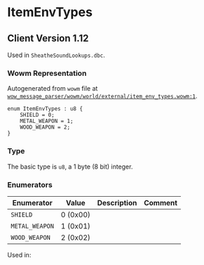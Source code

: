 # ItemEnvTypes

## Client Version 1.12

Used in `SheatheSoundLookups.dbc`.

### Wowm Representation

Autogenerated from `wowm` file at [`wow_message_parser/wowm/world/external/item_env_types.wowm:1`](https://github.com/gtker/wow_messages/tree/main/wow_message_parser/wowm/world/external/item_env_types.wowm#L1).

```rust,ignore
enum ItemEnvTypes : u8 {
    SHIELD = 0;
    METAL_WEAPON = 1;
    WOOD_WEAPON = 2;
}
```
### Type
The basic type is `u8`, a 1 byte (8 bit) integer.
### Enumerators
| Enumerator | Value  | Description | Comment |
| --------- | -------- | ----------- | ------- |
| `SHIELD` | 0 (0x00) |  |  |
| `METAL_WEAPON` | 1 (0x01) |  |  |
| `WOOD_WEAPON` | 2 (0x02) |  |  |

Used in:

